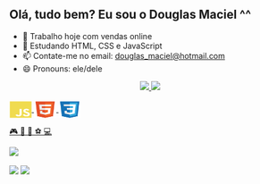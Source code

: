 ## Olá, tudo bem? Eu sou o Douglas Maciel ^^

- 🔭 Trabalho hoje com vendas online
- 🌱 Estudando HTML, CSS e JavaScript
- 📫 Contate-me no email: douglas_maciel@hotmail.com
- 😄 Pronouns: ele/dele

<div align="center">
  <a href="https://github.com/dscode41">
  <img height="180em" src="https://github-readme-stats.vercel.app/api?username=dscode41&show_icons=true&theme=dark&include_all_commits=true&count_private=true"/>
  <img height="180em" src="https://github-readme-stats.vercel.app/api/top-langs/?username=dscode&layout=compact&langs_count=7&theme=dark"/>
</div>
  
  <div style="display: inline_block"><br>
  <img align="center" alt="Douglas-Js" height="30" width="40" src="https://raw.githubusercontent.com/devicons/devicon/master/icons/javascript/javascript-plain.svg">
  <img align="center" alt="Douglas-HTML" height="30" width="40" src="https://raw.githubusercontent.com/devicons/devicon/master/icons/html5/html5-original.svg">
  <img align="center" alt="Douglas-CSS" height="30" width="40" src="https://raw.githubusercontent.com/devicons/devicon/master/icons/css3/css3-original.svg">
  
</div>
  
 🎮  🎸  📘  ⚽  💻  
 
<div> 
 
  <a href="https://instagram.com/doougbit41" target="_blank"><img src="https://img.shields.io/badge/-Instagram-%23E4405F?style=for-the-badge&logo=instagram&logoColor=white" target="_blank"></a>
 	
 <a href = "mailto:douglas_maciel@hotmail.com"><img src="https://img.shields.io/badge/-Hotmail-%23333?style=for-the-badge&logo=gmail&logoColor=white" target="_blank"></a>
  <a href="https://www.linkedin.com/in/doougdev41-45875016a" target="_blank"><img src="https://img.shields.io/badge/-LinkedIn-%230077B5?style=for-the-badge&logo=linkedin&logoColor=white" target="_blank"></a> 
 

</div>
